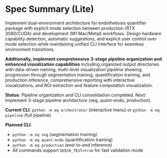 # Spec Summary (Lite)

Implement dual-environment architecture for endotheliosis quantifier package with explicit mode selection between production (RTX 3080/CUDA) and development (M1 Mac/Metal) workflows. Design hardware capability detection, automatic suggestions, and explicit user control over mode selection while maintaining unified CLI interface for seamless environment transitions.

**Additionally, implement comprehensive 3-stage pipeline organization and enhanced visualization capabilities** including organized output directories with data-driven naming, multi-level visualization pipeline showing progression through segmentation training, quantification training, and production inference, comprehensive reporting with interactive visualizations, and ROI extraction and feature computation visualization.

**Status**: Pipeline organization and CLI consolidation completed. Next: Implement 3-stage pipeline architecture (seg, quant-endo, production).

**Current CLI**: `python -m eq orchestrator` (interactive menu) or `python -m eq pipeline` (full pipeline)

**Planned CLI**: 
- `python -m eq seg` (segmentation training)
- `python -m eq quant-endo` (quantification training) 
- `python -m eq production` (end-to-end inference)
- All commands support `QUICK_TEST=true` for fast validation mode
